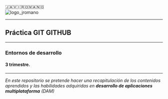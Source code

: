 🇯​​​​​🇦​​​​​🇻​​​​​🇮​​​​​🇷​​​​​🇴​​​​​🇲​​​​​🇦​​​​​🇳​​​​​🇴​​​​​  
![logo_jromano](https://github.com/JaviRomano/imagenes/blob/2af5cc970a24b378db54fdc92aefea8ebe837b10/logo_red.png) 
___

## Práctica GIT GITHUB
***
### Entornos de desarrollo
#### 3 trimestre.
___
*En este repositorio se pretende hacer una recapitulación de los contenidos aprendidos y las habilidades adquiridas en **desarrollo de aplicaciones multiplataforma** (DAM)*
